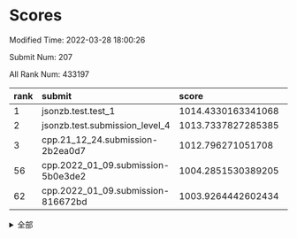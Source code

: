 # Scores

Modified Time: 2022-03-28 18:00:26

Submit Num: 207

All Rank Num: 433197

| rank |               submit               |       score        |       sigma        | pk_num |
| :--- | :--------------------------------- | :----------------- | :----------------- | :----- |
| 1    | jsonzb.test.test_1                 | 1014.4330163341068 | 0.8105460290464251 | 8369   |
| 2    | jsonzb.test.submission_level_4     | 1013.7337827285385 | 0.8308267078968594 | 8374   |
| 3    | cpp.21_12_24.submission-2b2ea0d7   | 1012.796271051708  | 0.7709207854678275 | 8367   |
| 56   | cpp.2022_01_09.submission-5b0e3de2 | 1004.2851530389205 | 0.7157281937780708 | 8367   |
| 62   | cpp.2022_01_09.submission-816672bd | 1003.9264442602434 | 0.7149510756804621 | 8372   |


<details>
<summary>全部</summary>

| rank |                 submit                 |       score        |       sigma        | pk_num |
| :--- | :------------------------------------- | :----------------- | :----------------- | :----- |
| 1    | jsonzb.test.test_1                     | 1014.4330163341068 | 0.8105460290464251 | 8369   |
| 2    | jsonzb.test.submission_level_4         | 1013.7337827285385 | 0.8308267078968594 | 8374   |
| 3    | cpp.21_12_24.submission-2b2ea0d7       | 1012.796271051708  | 0.7709207854678275 | 8367   |
| 4    | gobigger.level_3.submission_level_3_11 | 1011.5980259433229 | 0.7846375197455936 | 8371   |
| 5    | gobigger.level_3.submission_level_3_43 | 1011.5210081169602 | 0.7654934646008141 | 8375   |
| 6    | gobigger.level_3.submission_level_3_19 | 1011.4516640607186 | 0.7643258577663079 | 8373   |
| 7    | gobigger.level_3.submission_level_3_6  | 1011.4261612878822 | 0.7675431543255562 | 8367   |
| 8    | gobigger.level_3.submission_level_3_25 | 1011.3119682069463 | 0.7769848366680092 | 8365   |
| 9    | gobigger.level_3.submission_level_3_33 | 1011.1057442432478 | 0.7827685008139119 | 8367   |
| 10   | gobigger.level_3.submission_level_3_17 | 1011.0530077849056 | 0.8053358121594987 | 8373   |
| 11   | gobigger.level_3.submission_level_3_15 | 1011.0117961900291 | 0.7774120844023864 | 8371   |
| 12   | gobigger.level_3.submission_level_3_14 | 1010.8491536079855 | 0.7760412963787662 | 8368   |
| 13   | gobigger.level_3.submission_level_3_37 | 1010.8301854964817 | 0.7822673164023276 | 8380   |
| 14   | gobigger.level_3.submission_level_3_34 | 1010.7056443747523 | 0.7768200516481583 | 8369   |
| 15   | gobigger.level_3.submission_level_3_39 | 1010.7010469313817 | 0.7502159149705048 | 8363   |
| 16   | gobigger.level_3.submission_level_3_8  | 1010.6996879557137 | 0.7503346493197965 | 8370   |
| 17   | gobigger.level_3.submission_level_3_48 | 1010.6834080721716 | 0.76061556337713   | 8375   |
| 18   | gobigger.level_3.submission_level_3_13 | 1010.6106413306417 | 0.7559628425137237 | 8371   |
| 19   | gobigger.level_3.submission_level_3_27 | 1010.5682191995772 | 0.7703895534462434 | 8372   |
| 20   | gobigger.level_3.submission_level_3_10 | 1010.5492657069802 | 0.7675989354459896 | 8371   |
| 21   | gobigger.level_3.submission_level_3_22 | 1010.5475626811835 | 0.7726696852982495 | 8371   |
| 22   | gobigger.level_3.submission_level_3_2  | 1010.4903860801223 | 0.7534390991131609 | 8372   |
| 23   | gobigger.level_3.submission_level_3_0  | 1010.4890292369624 | 0.7489676763753043 | 8373   |
| 24   | gobigger.level_3.submission_level_3_45 | 1010.4064295213204 | 0.7569811662097703 | 8370   |
| 25   | gobigger.level_3.submission_level_3_12 | 1010.3855518263655 | 0.7515548480353516 | 8371   |
| 26   | gobigger.level_3.submission_level_3_46 | 1010.3605770934304 | 0.7801527951991012 | 8376   |
| 27   | gobigger.level_3.submission_level_3_41 | 1010.3507005751414 | 0.7556336720099901 | 8375   |
| 28   | gobigger.level_3.submission_level_3_5  | 1010.3467970180302 | 0.759740682405383  | 8369   |
| 29   | gobigger.level_3.submission_level_3_40 | 1010.337900785464  | 0.7584615987891471 | 8371   |
| 30   | gobigger.level_3.submission_level_3_16 | 1010.3217450494896 | 0.7620457683962741 | 8375   |
| 31   | gobigger.level_3.submission_level_3_24 | 1010.2866595945004 | 0.7666597017981542 | 8373   |
| 32   | gobigger.level_3.submission_level_3_47 | 1010.194010322143  | 0.7641499625260986 | 8375   |
| 33   | gobigger.level_3.submission_level_3_3  | 1010.1892795556728 | 0.7513664046075313 | 8364   |
| 34   | gobigger.level_3.submission_level_3_7  | 1010.1241271641618 | 0.7480762159176748 | 8369   |
| 35   | gobigger.level_3.submission_level_3_49 | 1010.0674949198115 | 0.7692972867610283 | 8374   |
| 36   | gobigger.level_3.submission_level_3_21 | 1010.0442262294805 | 0.7655014378316767 | 8369   |
| 37   | gobigger.level_3.submission_level_3_9  | 1010.0036384538789 | 0.770488026589109  | 8364   |
| 38   | gobigger.level_3.submission_level_3_1  | 1009.9958372238871 | 0.7607305945562939 | 8375   |
| 39   | gobigger.level_3.submission_level_3_26 | 1009.8386527105    | 0.7653710080373688 | 8372   |
| 40   | gobigger.level_3.submission_level_3_44 | 1009.6288900817318 | 0.77060290742043   | 8374   |
| 41   | gobigger.level_3.submission_level_3_31 | 1009.5024093509089 | 0.7560851786200029 | 8372   |
| 42   | gobigger.level_3.submission_level_3_38 | 1009.494600754928  | 0.7599292989713641 | 8368   |
| 43   | gobigger.level_3.submission_level_3_36 | 1009.4724852335461 | 0.7488262058316273 | 8370   |
| 44   | gobigger.level_3.submission_level_3_23 | 1009.4263123032055 | 0.7621854526236357 | 8370   |
| 45   | gobigger.level_3.submission_level_3_4  | 1009.3981404581228 | 0.7422631791943405 | 8368   |
| 46   | gobigger.level_3.submission_level_3_18 | 1009.2234387612408 | 0.7563756644683101 | 8370   |
| 47   | gobigger.level_3.submission_level_3_32 | 1008.9881834075217 | 0.7547598876248822 | 8371   |
| 48   | gobigger.level_3.submission_level_3_28 | 1008.9528228686627 | 0.7588421339111459 | 8367   |
| 49   | gobigger.level_3.submission_level_3_29 | 1008.6395297642198 | 0.7690461314724096 | 8373   |
| 50   | gobigger.level_3.submission_level_3_35 | 1008.5834781714019 | 0.73175796568708   | 8371   |
| 51   | gobigger.level_3.submission_level_3_30 | 1008.55145482181   | 0.7644148866834333 | 8362   |
| 52   | gobigger.level_3.submission_level_3_20 | 1008.4188848505364 | 0.7464188899871368 | 8370   |
| 53   | gobigger.level_3.submission_level_3_42 | 1008.0545595351643 | 0.7307487629517313 | 8374   |
| 54   | gobigger.level_1.submission_level_1_33 | 1004.5158186929193 | 0.7240047382853909 | 8368   |
| 55   | gobigger.level_1.submission_level_1_8  | 1004.475513964437  | 0.7344654491398656 | 8369   |
| 56   | cpp.2022_01_09.submission-5b0e3de2     | 1004.2851530389205 | 0.7157281937780708 | 8367   |
| 57   | gobigger.level_1.submission_level_1_47 | 1004.2188570904973 | 0.7284570623527185 | 8370   |
| 58   | gobigger.level_1.submission_level_1_36 | 1004.184548932248  | 0.7121015361530956 | 8370   |
| 59   | gobigger.level_1.submission_level_1_0  | 1004.12097218625   | 0.7213523182109651 | 8368   |
| 60   | gobigger.level_1.submission_level_1_2  | 1004.0598639569661 | 0.7276303029238137 | 8377   |
| 61   | gobigger.level_1.submission_level_1_49 | 1004.0260734129192 | 0.7103722886201459 | 8374   |
| 62   | cpp.2022_01_09.submission-816672bd     | 1003.9264442602434 | 0.7149510756804621 | 8372   |
| 63   | gobigger.level_1.submission_level_1_5  | 1003.8801396803359 | 0.7080286161082017 | 8372   |
| 64   | gobigger.level_1.submission_level_1_3  | 1003.8017189289512 | 0.7245052384441825 | 8367   |
| 65   | gobigger.level_1.submission_level_1_4  | 1003.6916651675587 | 0.7211706733992251 | 8375   |
| 66   | gobigger.level_1.submission_level_1_13 | 1003.6460419350067 | 0.724377995920374  | 8367   |
| 67   | gobigger.level_1.submission_level_1_26 | 1003.6205771631195 | 0.7151076508165841 | 8370   |
| 68   | gobigger.level_1.submission_level_1_27 | 1003.4731810715729 | 0.7139353991936217 | 8371   |
| 69   | gobigger.level_1.submission_level_1_1  | 1003.4610480175008 | 0.704996197050918  | 8374   |
| 70   | gobigger.level_1.submission_level_1_46 | 1003.4166981715716 | 0.7254040465371128 | 8375   |
| 71   | gobigger.level_1.submission_level_1_20 | 1003.3812218249659 | 0.7105750125773802 | 8365   |
| 72   | gobigger.level_1.submission_level_1_23 | 1003.3743348653836 | 0.7063596903689522 | 8375   |
| 73   | gobigger.level_1.submission_level_1_45 | 1003.3474332889634 | 0.7010432024954235 | 8374   |
| 74   | gobigger.level_1.submission_level_1_30 | 1003.3164837722351 | 0.7015643736234565 | 8373   |
| 75   | gobigger.level_1.submission_level_1_28 | 1003.2937750375414 | 0.7205944490453665 | 8375   |
| 76   | gobigger.level_1.submission_level_1_37 | 1003.1563218820071 | 0.7046357046658257 | 8371   |
| 77   | gobigger.level_1.submission_level_1_42 | 1003.1547151723603 | 0.7229402406574559 | 8375   |
| 78   | gobigger.level_1.submission_level_1_18 | 1003.1193461275869 | 0.7195204095288521 | 8369   |
| 79   | gobigger.level_1.submission_level_1_12 | 1003.0805395727331 | 0.7103047171445684 | 8375   |
| 80   | gobigger.level_1.submission_level_1_24 | 1003.0537311718546 | 0.7136259426436941 | 8370   |
| 81   | gobigger.level_1.submission_level_1_41 | 1003.0071831805633 | 0.7220274955045838 | 8374   |
| 82   | gobigger.level_1.submission_level_1_16 | 1002.9444802640414 | 0.7095298797957599 | 8376   |
| 83   | gobigger.level_1.submission_level_1_31 | 1002.9294206305483 | 0.7099738792668087 | 8374   |
| 84   | gobigger.level_1.submission_level_1_43 | 1002.9086482665181 | 0.707235295156347  | 8377   |
| 85   | gobigger.level_1.submission_level_1_44 | 1002.8532975136014 | 0.72219984158288   | 8374   |
| 86   | gobigger.level_1.submission_level_1_40 | 1002.8192510015484 | 0.707113610590916  | 8371   |
| 87   | gobigger.level_1.submission_level_1_34 | 1002.8173527194887 | 0.7135745915395587 | 8368   |
| 88   | gobigger.level_1.submission_level_1_7  | 1002.764686604571  | 0.7147128179982779 | 8369   |
| 89   | gobigger.level_1.submission_level_1_14 | 1002.7169335242905 | 0.6959114013642098 | 8376   |
| 90   | gobigger.level_1.submission_level_1_17 | 1002.7048522187679 | 0.7193032899223039 | 8374   |
| 91   | gobigger.level_1.submission_level_1_32 | 1002.6599532316335 | 0.7193479825625516 | 8374   |
| 92   | gobigger.level_1.submission_level_1_15 | 1002.5820027786228 | 0.7133061596200072 | 8368   |
| 93   | gobigger.level_1.submission_level_1_10 | 1002.5688840871996 | 0.7160891312601337 | 8371   |
| 94   | gobigger.level_1.submission_level_1_29 | 1002.5120372409764 | 0.7166644201486916 | 8374   |
| 95   | gobigger.level_1.submission_level_1_11 | 1002.4849637231075 | 0.7071780887502004 | 8371   |
| 96   | gobigger.level_1.submission_level_1_6  | 1002.4847569521065 | 0.7110220420098812 | 8367   |
| 97   | gobigger.level_1.submission_level_1_22 | 1002.4234524018239 | 0.7147350378106798 | 8378   |
| 98   | gobigger.level_1.submission_level_1_21 | 1002.3539694462362 | 0.7251665098874566 | 8371   |
| 99   | gobigger.level_1.submission_level_1_48 | 1002.3286818171867 | 0.7141831221868834 | 8376   |
| 100  | gobigger.level_1.submission_level_1_19 | 1002.2209618872633 | 0.7166324303104921 | 8375   |
| 101  | gobigger.level_1.submission_level_1_35 | 1002.0695299151565 | 0.7087988385890684 | 8373   |
| 102  | gobigger.level_1.submission_level_1_25 | 1001.9432334216823 | 0.713676068594316  | 8374   |
| 103  | gobigger.level_1.submission_level_1_39 | 1001.8404685463751 | 0.7054052831733884 | 8377   |
| 104  | gobigger.level_1.submission_level_1_9  | 1001.7835766603646 | 0.6986942853546437 | 8372   |
| 105  | gobigger.level_1.submission_level_1_38 | 1001.2828426161147 | 0.7104171715252199 | 8372   |
| 106  | gobigger.random.submission_random_44   | 997.6262260873362  | 0.6994734808452737 | 8375   |
| 107  | gobigger.random.submission_random_25   | 997.4862363046833  | 0.7135787858097523 | 8370   |
| 108  | gobigger.random.submission_random_3    | 997.2296771790748  | 0.700599626667632  | 8370   |
| 109  | gobigger.random.submission_random_30   | 997.1032290028292  | 0.7077606959504068 | 8370   |
| 110  | gobigger.random.submission_random_43   | 996.9744019191934  | 0.6920618892159208 | 8371   |
| 111  | gobigger.random.submission_random_24   | 996.9375088421777  | 0.7005764342880298 | 8371   |
| 112  | gobigger.random.submission_random_45   | 996.8310350569827  | 0.7244700960045453 | 8373   |
| 113  | gobigger.random.submission_random_27   | 996.8283984540875  | 0.7081792333493632 | 8371   |
| 114  | gobigger.random.submission_random_41   | 996.7517531854061  | 0.7034097326972574 | 8368   |
| 115  | gobigger.random.submission_random_11   | 996.6071773767385  | 0.7140112518828065 | 8370   |
| 116  | gobigger.random.submission_random_7    | 996.5756726018482  | 0.7253718975693592 | 8369   |
| 117  | gobigger.random.submission_random_10   | 996.5717763294979  | 0.7025019547419606 | 8372   |
| 118  | gobigger.random.submission_random_19   | 996.4099524478944  | 0.7152033437078009 | 8369   |
| 119  | gobigger.random.submission_random_29   | 996.3996620380634  | 0.7001299206488951 | 8366   |
| 120  | gobigger.random.submission_random_39   | 996.2985411455154  | 0.7067082330030962 | 8367   |
| 121  | gobigger.random.submission_random_15   | 996.2640290537946  | 0.7165516719341076 | 8371   |
| 122  | gobigger.random.submission_random_32   | 996.2485582906944  | 0.7057182817840931 | 8367   |
| 123  | gobigger.random.submission_random_14   | 996.1721346020836  | 0.6937130315494231 | 8374   |
| 124  | gobigger.random.submission_random_22   | 996.1660340372023  | 0.7234030402622872 | 8372   |
| 125  | gobigger.random.submission_random_8    | 996.1389347867429  | 0.7083100374408843 | 8373   |
| 126  | gobigger.random.submission_random_9    | 996.0830643585178  | 0.7140511679033476 | 8367   |
| 127  | gobigger.random.submission_random_16   | 996.0145340511189  | 0.7032296503548545 | 8364   |
| 128  | gobigger.random.submission_random_49   | 995.9256291852178  | 0.712773219238032  | 8374   |
| 129  | gobigger.random.submission_random_31   | 995.9157096086991  | 0.7112268306464712 | 8370   |
| 130  | gobigger.random.submission_random_4    | 995.9069578189598  | 0.7234047159894876 | 8373   |
| 131  | gobigger.random.submission_random_0    | 995.8601570737272  | 0.7151749155310213 | 8371   |
| 132  | gobigger.random.submission_random_35   | 995.8034510530387  | 0.7272483830745795 | 8372   |
| 133  | gobigger.random.submission_random_17   | 995.8025948374664  | 0.7092716756203817 | 8369   |
| 134  | gobigger.random.submission_random_5    | 995.5922027385278  | 0.7155662261038006 | 8375   |
| 135  | gobigger.random.submission_random_26   | 995.5889428965866  | 0.7062301095401685 | 8369   |
| 136  | gobigger.random.submission_random_34   | 995.4676457386042  | 0.717155230305562  | 8371   |
| 137  | gobigger.random.submission_random_47   | 995.4419881681674  | 0.7106166143149931 | 8372   |
| 138  | gobigger.random.submission_random_28   | 995.4314142077735  | 0.7086629953483863 | 8376   |
| 139  | gobigger.random.submission_random_13   | 995.4091888525761  | 0.7119436212105291 | 8374   |
| 140  | gobigger.random.submission_random_20   | 995.406456404151   | 0.7095659553969553 | 8367   |
| 141  | gobigger.random.submission_random_12   | 995.3583824385081  | 0.7187360706325313 | 8372   |
| 142  | gobigger.random.submission_random_37   | 995.339089804052   | 0.7093088081980569 | 8370   |
| 143  | gobigger.random.submission_random_18   | 995.2992357485723  | 0.7107339564284312 | 8366   |
| 144  | gobigger.random.submission_random_36   | 995.2926913243115  | 0.7226904510663508 | 8363   |
| 145  | gobigger.random.submission_random_38   | 995.2548819039995  | 0.6978678782304099 | 8376   |
| 146  | gobigger.random.submission_random_23   | 995.0717293596388  | 0.705170897034134  | 8369   |
| 147  | gobigger.random.submission_random_48   | 995.0660950754094  | 0.721258063783886  | 8374   |
| 148  | gobigger.random.submission_random_6    | 995.016763148204   | 0.7074397849705849 | 8373   |
| 149  | gobigger.random.submission_random_2    | 994.9253682173562  | 0.7047466375261624 | 8368   |
| 150  | gobigger.random.submission_random_40   | 994.7504128469334  | 0.7225774572711765 | 8369   |
| 151  | gobigger.random.submission_random_33   | 994.7256666763326  | 0.7264875637220507 | 8369   |
| 152  | gobigger.random.submission_random_46   | 994.6895297036532  | 0.7250640168960146 | 8373   |
| 153  | gobigger.random.submission_random_21   | 994.6606575582672  | 0.7119192783061041 | 8369   |
| 154  | gobigger.level_2.submission_level_2_43 | 994.6539683544648  | 0.718214041781077  | 8377   |
| 155  | gobigger.random.submission_random_1    | 994.3907337533692  | 0.716099228741952  | 8372   |
| 156  | gobigger.level_2.submission_level_2_39 | 994.1194148176163  | 0.7122418393160875 | 8371   |
| 157  | gobigger.level_2.submission_level_2_9  | 994.04120446669    | 0.7144011288640284 | 8369   |
| 158  | gobigger.random.submission_random_42   | 994.0315583640067  | 0.7294207333382375 | 8370   |
| 159  | gobigger.level_2.submission_level_2_13 | 993.7618478016294  | 0.7235366050905109 | 8371   |
| 160  | gobigger.level_2.submission_level_2_18 | 993.7262117641167  | 0.7286570887008608 | 8377   |
| 161  | gobigger.level_2.submission_level_2_35 | 993.7157396752822  | 0.7314761653985713 | 8372   |
| 162  | gobigger.level_2.submission_level_2_28 | 993.6419657703     | 0.7375748411632533 | 8370   |
| 163  | gobigger.level_2.submission_level_2_1  | 993.6413022242402  | 0.7359354143681673 | 8367   |
| 164  | gobigger.level_2.submission_level_2_47 | 993.5201043698088  | 0.7326168613925637 | 8368   |
| 165  | gobigger.level_2.submission_level_2_27 | 993.4535730755567  | 0.7343751345080349 | 8372   |
| 166  | gobigger.level_2.submission_level_2_8  | 993.3161904294742  | 0.7450967672544437 | 8370   |
| 167  | gobigger.level_2.submission_level_2_37 | 993.1082091257526  | 0.7284255536674045 | 8376   |
| 168  | gobigger.level_2.submission_level_2_15 | 993.0499726946699  | 0.734629169157685  | 8371   |
| 169  | gobigger.level_2.submission_level_2_24 | 992.9860361198629  | 0.7496616909059078 | 8371   |
| 170  | gobigger.level_2.submission_level_2_16 | 992.8134743182397  | 0.738405773131483  | 8373   |
| 171  | gobigger.level_2.submission_level_2_31 | 992.7482627495524  | 0.7530889000479497 | 8373   |
| 172  | gobigger.level_2.submission_level_2_30 | 992.7453107445517  | 0.7473630780305235 | 8369   |
| 173  | gobigger.level_2.submission_level_2_38 | 992.7430727872694  | 0.7577702773901845 | 8368   |
| 174  | gobigger.level_2.submission_level_2_49 | 992.742011322228   | 0.7465918915341293 | 8364   |
| 175  | gobigger.level_2.submission_level_2_0  | 992.6559034626451  | 0.7375500277149699 | 8370   |
| 176  | gobigger.level_2.submission_level_2_6  | 992.5693766963317  | 0.7432970627167361 | 8370   |
| 177  | gobigger.level_2.submission_level_2_10 | 992.5261619480159  | 0.7489345360782108 | 8366   |
| 178  | gobigger.level_2.submission_level_2_34 | 992.4597213758001  | 0.770373819906543  | 8371   |
| 179  | gobigger.level_2.submission_level_2_2  | 992.3983910791228  | 0.732757085210444  | 8376   |
| 180  | gobigger.level_2.submission_level_2_29 | 992.3928085306558  | 0.7425831497657592 | 8368   |
| 181  | gobigger.level_2.submission_level_2_19 | 992.3154077939246  | 0.7551115975812221 | 8373   |
| 182  | gobigger.level_2.submission_level_2_25 | 992.2601433663662  | 0.7391198467829921 | 8367   |
| 183  | gobigger.level_2.submission_level_2_12 | 992.2545388948082  | 0.7322298499121348 | 8371   |
| 184  | gobigger.level_2.submission_level_2_3  | 992.2086615012829  | 0.7467455188946498 | 8376   |
| 185  | gobigger.level_2.submission_level_2_41 | 992.1849298863503  | 0.7343587007683827 | 8373   |
| 186  | gobigger.level_2.submission_level_2_7  | 992.109193432602   | 0.7415009983152308 | 8369   |
| 187  | gobigger.level_2.submission_level_2_46 | 992.0594586700465  | 0.7449700042199773 | 8370   |
| 188  | gobigger.level_2.submission_level_2_45 | 991.9331144412007  | 0.7404036610586137 | 8367   |
| 189  | gobigger.level_2.submission_level_2_4  | 991.8147779687176  | 0.7580964248924394 | 8365   |
| 190  | gobigger.level_2.submission_level_2_44 | 991.7724739071524  | 0.7319329260745412 | 8369   |
| 191  | gobigger.level_2.submission_level_2_33 | 991.6948763078835  | 0.7488239045948374 | 8367   |
| 192  | gobigger.level_2.submission_level_2_23 | 991.6213788146242  | 0.7626552230965628 | 8367   |
| 193  | gobigger.level_2.submission_level_2_5  | 991.5898506527999  | 0.7604326415262188 | 8371   |
| 194  | gobigger.level_2.submission_level_2_17 | 991.5865433404717  | 0.7534090392365667 | 8371   |
| 195  | gobigger.level_2.submission_level_2_11 | 991.5141058563661  | 0.737478089657669  | 8370   |
| 196  | gobigger.level_2.submission_level_2_20 | 991.3789676039323  | 0.7833184294479858 | 8376   |
| 197  | gobigger.level_2.submission_level_2_42 | 991.3054366176921  | 0.75500465558687   | 8372   |
| 198  | gobigger.level_2.submission_level_2_26 | 991.2734342985809  | 0.7557983449895264 | 8370   |
| 199  | gobigger.level_2.submission_level_2_40 | 991.2624433809937  | 0.7329414272873013 | 8368   |
| 200  | gobigger.level_2.submission_level_2_21 | 991.1125110416907  | 0.7722031970423636 | 8374   |
| 201  | gobigger.level_2.submission_level_2_36 | 990.9691438315463  | 0.7636010230698447 | 8367   |
| 202  | gobigger.level_2.submission_level_2_22 | 990.9527896037563  | 0.7501348369993127 | 8368   |
| 203  | gobigger.level_2.submission_level_2_32 | 990.8302090186083  | 0.739902841558554  | 8373   |
| 204  | gobigger.level_2.submission_level_2_48 | 990.7466263190612  | 0.747554678621486  | 8369   |
| 205  | gobigger.level_2.submission_level_2_14 | 990.5329638729194  | 0.7813111119658356 | 8368   |
| 206  | gobigger.none.submission_none_0        | 978.1310715550978  | 1.3242059479650756 | 8369   |
| 207  | gobigger.none.submission_none_1        | 977.3574657768805  | 1.4395403458812257 | 8372   |

</details>